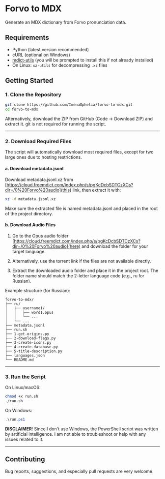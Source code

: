 # Forvo to MDX

Generate an MDX dictionary from Forvo pronunciation data.

## Requirements

- Python (latest version recommended)
- cURL (optional on Windows)
- [mdict-utils](https://github.com/liuyug/mdict-utils) (you will be prompted to install this if not already installed)
- On Linux: `xz-utils` for decompressing `.xz` files

## Getting Started

### 1. Clone the Repository

```bash
git clone https://github.com/ImenaOphelia/forvo-to-mdx.git
cd forvo-to-mdx
```

Alternatively, download the ZIP from GitHub (Code → Download ZIP) and extract it. git is not required for running the script.


---

### 2. Download Required Files

The script will automatically download most required files, except for two large ones due to hosting restrictions.

#### a. Download metadata.jsonl

Download metadata.jsonl.xz from [https://cloud.freemdict.com/index.php/s/pgKcDcbSDTCzXCs?dir=/0%20Forvo%20audio](this) link, then extract it with:

```bash
xz -d metadata.jsonl.xz
```

Make sure the extracted file is named metadata.jsonl and placed in the root of the project directory.

#### b. Download Audio Files

1. Go to the Opus audio folder [https://cloud.freemdict.com/index.php/s/pgKcDcbSDTCzXCs?dir=/0%20Forvo%20audio](here) and download the folder for your target language.


2. Alternatively, use the torrent link if the files are not available directly.


3. Extract the downloaded audio folder and place it in the project root. The folder name should match the 2-letter language code (e.g., ru for Russian).



Example structure (for Russian):

```
forvo-to-mdx/
├── ru/
│   ├── username1/
│   │   ├── word1.opus
│   │   └── ...
│   └── ...
├── metadata.jsonl
├── run.sh
├── 1-get-origins.py
├── 2-download-flags.py
├── 3-create-icons.py
├── 4-create-database.py
├── 5-title-description.py
├── languages.json
└── README.md
```

---

### 3. Run the Script

On Linux/macOS:

```bash
chmod +x run.sh
./run.sh
```

On Windows:

```ps1
.\run.ps1
```

**DISCLAIMER**! Since I don't use Windows, the PowerShell script was written by artificial intelligence. I am not able to troubleshoot or help with any issues related to it.


---

## Contributing

Bug reports, suggestions, and especially pull requests are very welcome.

